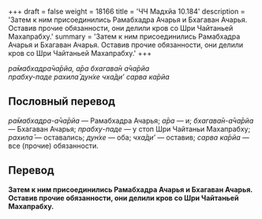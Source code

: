 +++
draft = false
weight = 18166
title = 'ЧЧ Мадхйа 10.184'
description = 'Затем к ним присоединились Рамабхадра Ачарья и Бхагаван Ачарья. Оставив прочие обязанности, они делили кров со Шри Чайтаньей Махапрабху.'
summary = 'Затем к ним присоединились Рамабхадра Ачарья и Бхагаван Ачарья. Оставив прочие обязанности, они делили кров со Шри Чайтаньей Махапрабху.'
+++

_ра̄мабхадра̄ча̄рйа, а̄ра бхагава̄н а̄ча̄рйа  
прабху-паде рахила̄ дун̇хе чха̄д̣и’ сарва ка̄рйа_

## Пословный перевод

_ра̄мабхадра_\-_а̄ча̄рйа_ — Рамабхадра Ачарья; _а̄ра_ — и; _бхагава̄н_\-_а̄ча̄рйа_ — Бхагаван Ачарья; _прабху_\-_паде_ — у стоп Шри Чайтаньи Махапрабху; _рахила̄_ — оставались; _дун̇хе_ — оба; _чха̄д̣и’_ — оставив; _сарва_ _ка̄рйа_ — все (прочие) обязанности.

## Перевод

**Затем к ним присоединились Рамабхадра Ачарья и Бхагаван Ачарья. Оставив прочие обязанности, они делили кров со Шри Чайтаньей Махапрабху.**

